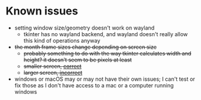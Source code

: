 # Known issues
- setting window size/geometry doesn't work on wayland
	- tkinter has no wayland backend, and wayland doesn't really allow this kind of operations anyway
- ~~the month frame sizes change depending on screen size~~
	- ~~probably something to do with the way tkinter calculates width and height? it doesn't seem to be pixels at least~~
	- ~~smaller screen, [correct](./images/calendar_correct_frames.png)~~
	- ~~larger screen, [incorrect](./images/calendar_incorrect_frames.png)~~
- windows or macOS may or may not have their own issues; I can't test or fix those as I don't have access to a mac or a computer running windows
